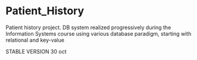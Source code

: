 # Patient_History

Patient history project. DB system realized progressively during the Information Systems course using various database paradigm, starting with relational and key-value

STABLE VERSION 30 oct
